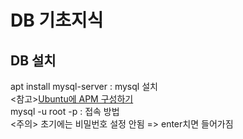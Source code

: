 # DB 기초지식

## DB 설치
apt install mysql-server : mysql 설치 <br>
<참고>[Ubuntu에 APM 구성하기](https://blog.lael.be/post/7264)<br>
mysql -u root -p : 접속 방법 <br>
<주의> 초기에는 비밀번호 설정 안됨 => enter치면 들어가짐

